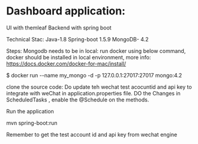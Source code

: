 # Dashboard application:
UI with themleaf
Backend with spring boot

Technical Stac:
Java-1.8
Spring-boot 1.5.9
MongoDB- 4.2

Steps: 
Mongodb needs to be in local: 
run docker using below command, docker should be installed in local environment, more info: https://docs.docker.com/docker-for-mac/install/

$ docker run --name my_mongo -d -p 127.0.0.1:27017:27017 mongo:4.2

clone the source code:
Do update teh wechat test acocuntid and api key to integrate with weChat in application.properties file.
DO the Changes in ScheduledTasks , enable the @Schedule on the methods.

Run the application 

mvn spring-boot:run


Remember to get the test account id and api key from wechat engine




